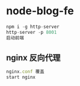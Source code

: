 # node-blog-fe
```javascript
npm i -g http-server
http-server -p 8001
启动前端
```
## nginx 反向代理
```javascript
nginx.conf 覆盖
start nginx
```
